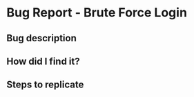 # Bug Report - Brute Force Login

##  Bug description


## How did I find it?


## Steps to replicate


